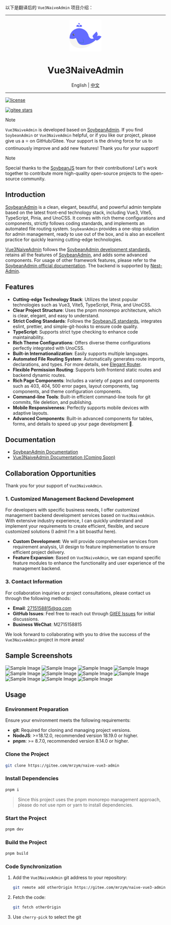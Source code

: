 以下是翻译后的 `Vue3NaiveAdmin` 项目介绍：

---

<div align="center">
  <img src="./public/favicon.svg" width="100" />
  <h1>Vue3NaiveAdmin</h1>
  <span>English | <a href="./README.zh_CN.md">中文</a></span>
</div>

---

[![license](https://img.shields.io/badge/license-MIT-green.svg)](./LICENSE)
<!-- [![github stars](https://img.shields.io/github/stars/honghuangdc/soybean-admin)](https://github.com/soybeanjs/soybean-admin)
[![github forks](https://img.shields.io/github/forks/honghuangdc/soybean-admin)](https://github.com/soybeanjs/soybean-admin) -->
[![gitee stars](https://gitee.com/mrzym/stable-version-of-blog/badge/star.svg)](https://gitee.com/mrzym/naive-vue3-admin)

> [!NOTE]
> `Vue3NaiveAdmin` is developed based on [SoybeanAdmin](https://docs.soybeanjs.cn/zh/). If you find `SoybeanAdmin` or `Vue3NaiveAdmin` helpful, or if you like our project, please give us a ⭐️ on GitHub/Gitee. Your support is the driving force for us to continuously improve and add new features! Thank you for your support!

> [!NOTE]
> Special thanks to the [SoybeanJS](https://github.com/soybeanjs) team for their contributions! Let's work together to contribute more high-quality open-source projects to the open-source community.

## Introduction

[SoybeanAdmin](https://docs.soybeanjs.cn/zh/) is a clean, elegant, beautiful, and powerful admin template based on the latest front-end technology stack, including Vue3, Vite5, TypeScript, Pinia, and UnoCSS. It comes with rich theme configurations and components, strictly follows coding standards, and implements an automated file routing system. `SoybeanAdmin` provides a one-stop solution for admin management, ready to use out of the box, and is also an excellent practice for quickly learning cutting-edge technologies.

[Vue3NaiveAdmin](https://gitee.com/mrzym/naive-vue3-admin) follows the [SoybeanAdmin development standards](https://docs.soybeanjs.cn/zh/standard/), retains all the features of [SoybeanAdmin](https://docs.soybeanjs.cn/zh/), and adds some advanced components. For usage of other framework features, please refer to the [SoybeanAdmin official documentation](https://docs.soybeanjs.cn/zh/guide/intro.html). The backend is supported by [Nest-Admin](https://gitee.com/mrzym/Nest-Admin).

## Features

- **Cutting-edge Technology Stack**: Utilizes the latest popular technologies such as Vue3, Vite5, TypeScript, Pinia, and UnoCSS.
- **Clear Project Structure**: Uses the pnpm monorepo architecture, which is clear, elegant, and easy to understand.
- **Strict Coding Standards**: Follows the [SoybeanJS standards](https://docs.soybeanjs.cn/zh/standard), integrates eslint, prettier, and simple-git-hooks to ensure code quality.
- **TypeScript**: Supports strict type checking to enhance code maintainability.
- **Rich Theme Configurations**: Offers diverse theme configurations perfectly integrated with UnoCSS.
- **Built-in Internationalization**: Easily supports multiple languages.
- **Automated File Routing System**: Automatically generates route imports, declarations, and types. For more details, see [Elegant Router](https://github.com/soybeanjs/elegant-router).
- **Flexible Permission Routing**: Supports both frontend static routes and backend dynamic routes.
- **Rich Page Components**: Includes a variety of pages and components such as 403, 404, 500 error pages, layout components, tag components, and theme configuration components.
- **Command-line Tools**: Built-in efficient command-line tools for git commits, file deletion, and publishing.
- **Mobile Responsiveness**: Perfectly supports mobile devices with adaptive layouts.
- **Advanced Components**: Built-in advanced components for tables, forms, and details to speed up your page development 🚀.

## Documentation

- [SoybeanAdmin Documentation](https://docs.soybeanjs.cn)
- [Vue3NaiveAdmin Documentation (Coming Soon)]()

## Collaboration Opportunities

Thank you for your support of `Vue3NaiveAdmin`.

### 1. Customized Management Backend Development

For developers with specific business needs, I offer customized management backend development services based on `Vue3NaiveAdmin`. With extensive industry experience, I can quickly understand and implement your requirements to create efficient, flexible, and secure customized solutions (I admit I'm a bit boastful here).

- **Custom Development**: We will provide comprehensive services from requirement analysis, UI design to feature implementation to ensure efficient project delivery.
- **Feature Expansion**: Based on `Vue3NaiveAdmin`, we can expand specific feature modules to enhance the functionality and user experience of the management backend.

### 3. Contact Information

For collaboration inquiries or project consultations, please contact us through the following methods:

- **Email**: [2715158815@qq.com](mailto:2715158815@qq.com)
- **GitHub Issues**: Feel free to reach out through [GitEE Issues](https://gitee.com/mrzym/naive-vue3-admin/issues/new) for initial discussions.
- **Business WeChat**: M2715158815

We look forward to collaborating with you to drive the success of the `Vue3NaiveAdmin` project in more areas!

## Sample Screenshots

![Sample Image](https://soybeanjs-1300612522.cos.ap-guangzhou.myqcloud.com/uPic/soybean-admin-v1-01.png)
![Sample Image](https://soybeanjs-1300612522.cos.ap-guangzhou.myqcloud.com/uPic/soybean-admin-v1-02.png)
![Sample Image](https://soybeanjs-1300612522.cos.ap-guangzhou.myqcloud.com/uPic/soybean-admin-v1-03.png)
![Sample Image](https://soybeanjs-1300612522.cos.ap-guangzhou.myqcloud.com/uPic/soybean-admin-v1-04.png)
![Sample Image](https://soybeanjs-1300612522.cos.ap-guangzhou.myqcloud.com/uPic/soybean-admin-v1-05.png)
![Sample Image](https://soybeanjs-1300612522.cos.ap-guangzhou.myqcloud.com/uPic/soybean-admin-v1-06.png)
![Sample Image](https://soybeanjs-1300612522.cos.ap-guangzhou.myqcloud.com/uPic/soybean-admin-v1-07.png)
![Sample Image](https://soybeanjs-1300612522.cos.ap-guangzhou.myqcloud.com/uPic/soybean-admin-v1-08.png)
![Sample Image](https://soybeanjs-1300612522.cos.ap-guangzhou.myqcloud.com/uPic/soybean-admin-v1-09.png)
![Sample Image](https://soybeanjs-1300612522.cos.ap-guangzhou.myqcloud.com/uPic/soybean-admin-v1-10.png)
![Sample Image](https://soybeanjs-1300612522.cos.ap-guangzhou.myqcloud.com/uPic/soybean-admin-v1-mobile.png)

## Usage

### Environment Preparation

Ensure your environment meets the following requirements:

- **git**: Required for cloning and managing project versions.
- **NodeJS**: >=18.12.0, recommended version 18.19.0 or higher.
- **pnpm**: >= 8.7.0, recommended version 8.14.0 or higher.

### Clone the Project

```bash
git clone https://gitee.com/mrzym/naive-vue3-admin
```

### Install Dependencies

```bash
pnpm i
```

> Since this project uses the pnpm monorepo management approach, please do not use npm or yarn to install dependencies.

### Start the Project

```bash
pnpm dev
```

### Build the Project

```bash
pnpm build
```

### Code Synchronization

1. Add the `Vue3NaiveAdmin` git address to your repository:
   ```bash
   git remote add otherOrigin https://gitee.com/mrzym/naive-vue3-admin.git
   ```

2. Fetch the code:
   ```bash
   git fetch otherOrigin
   ```

3. Use `cherry-pick` to select the git
